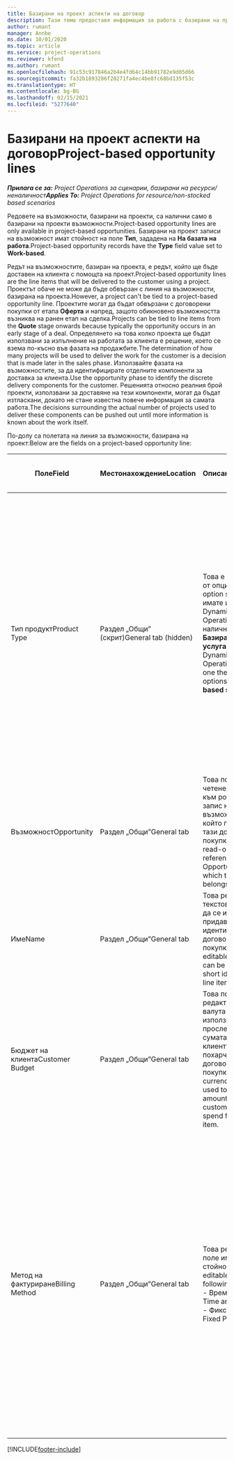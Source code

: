 ```yaml
---
title: Базирани на проект аспекти на договор
description: Тази тема предоставя информация за работа с базирани на проект редове на възможност.
author: rumant
manager: Annbe
ms.date: 10/01/2020
ms.topic: article
ms.service: project-operations
ms.reviewer: kfend
ms.author: rumant
ms.openlocfilehash: 91c53c917846a2b4e4fd64c14bb91782e9d05d66
ms.sourcegitcommit: fa32b1893286f20271fa4ec4be8fc68bd135f53c
ms.translationtype: HT
ms.contentlocale: bg-BG
ms.lasthandoff: 02/15/2021
ms.locfileid: "5277640"
---
```

# <a name="project-based-opportunity-lines"></a><span data-ttu-id="fb322-103">Базирани на проект аспекти на договор</span><span class="sxs-lookup"><span data-stu-id="fb322-103">Project-based opportunity lines</span></span>

<span data-ttu-id="fb322-104">_**Прилага се за:** Project Operations за сценарии, базирани на ресурси/неналичност_</span><span class="sxs-lookup"><span data-stu-id="fb322-104">_**Applies To:** Project Operations for resource/non-stocked based scenarios_</span></span>


<span data-ttu-id="fb322-105">Редовете на възможности, базирани на проекти, са налични само в базирани на проекти възможности.</span><span class="sxs-lookup"><span data-stu-id="fb322-105">Project-based opportunity lines are only available in project-based opportunities.</span></span> <span data-ttu-id="fb322-106">Базирани на проект записи на възможност имат стойност на поле **Тип**, зададена на **На базата на работа**.</span><span class="sxs-lookup"><span data-stu-id="fb322-106">Project-based opportunity records have the **Type** field value set to **Work-based**.</span></span>

<span data-ttu-id="fb322-107">Редът на възможностите, базиран на проекта, е редът, който ще бъде доставен на клиента с помощта на проект.</span><span class="sxs-lookup"><span data-stu-id="fb322-107">Project-based opportunity lines are the line items that will be delivered to the customer using a project.</span></span> <span data-ttu-id="fb322-108">Проектът обаче не може да бъде обвързан с линия на възможности, базирана на проекта.</span><span class="sxs-lookup"><span data-stu-id="fb322-108">However, a project can't be tied to a project-based opportunity line.</span></span> <span data-ttu-id="fb322-109">Проектите могат да бъдат обвързани с договорени покупки от етапа **Оферта** и напред, защото обикновено възможността възниква на ранен етап на сделка.</span><span class="sxs-lookup"><span data-stu-id="fb322-109">Projects can be tied to line items from the **Quote** stage onwards because typically the opportunity occurs in an early stage of a deal.</span></span> <span data-ttu-id="fb322-110">Определянето на това колко проекта ще бъдат използвани за изпълнение на работата за клиента е решение, което се взема по-късно във фазата на продажбите.</span><span class="sxs-lookup"><span data-stu-id="fb322-110">The determination of how many projects will be used to deliver the work for the customer is a decision that is made later in the sales phase.</span></span> <span data-ttu-id="fb322-111">Използвайте фазата на възможностите, за да идентифицирате отделните компоненти за доставка за клиента.</span><span class="sxs-lookup"><span data-stu-id="fb322-111">Use the opportunity phase to identify the discrete delivery components for the customer.</span></span> <span data-ttu-id="fb322-112">Решенията относно реалния брой проекти, използвани за доставяне на тези компоненти, могат да бъдат изтласкани, докато не стане известна повече информация за самата работа.</span><span class="sxs-lookup"><span data-stu-id="fb322-112">The decisions surrounding the actual number of projects used to deliver these components can be pushed out until more information is known about the work itself.</span></span>

<span data-ttu-id="fb322-113">По-долу са полетата на линия за възможности, базирана на проект:</span><span class="sxs-lookup"><span data-stu-id="fb322-113">Below are the fields on a project-based opportunity line:</span></span>

| <span data-ttu-id="fb322-114">**Поле**</span><span class="sxs-lookup"><span data-stu-id="fb322-114">**Field**</span></span> | <span data-ttu-id="fb322-115">**Местонахождение**</span><span class="sxs-lookup"><span data-stu-id="fb322-115">**Location**</span></span> | <span data-ttu-id="fb322-116">**Описание**</span><span class="sxs-lookup"><span data-stu-id="fb322-116">**Description**</span></span> | <span data-ttu-id="fb322-117">**Въздействие надолу по течението**</span><span class="sxs-lookup"><span data-stu-id="fb322-117">**Downstream impact**</span></span> |
| --- | --- | --- | --- |
| <span data-ttu-id="fb322-118">Тип продукт</span><span class="sxs-lookup"><span data-stu-id="fb322-118">Product Type</span></span> | <span data-ttu-id="fb322-119">Раздел „Общи” (скрит)</span><span class="sxs-lookup"><span data-stu-id="fb322-119">General tab (hidden)</span></span> | <span data-ttu-id="fb322-120">Това е поле за набор от опции.</span><span class="sxs-lookup"><span data-stu-id="fb322-120">This is an option set field.</span></span> <span data-ttu-id="fb322-121">Ако имате инсталиран Dynamics 365 Operations, една от наличните опции е **Базирана на проект услуга**.</span><span class="sxs-lookup"><span data-stu-id="fb322-121">If you have Dynamics 365 Operations installed, one the available options is, **Project-based service**.</span></span>  | <span data-ttu-id="fb322-122">Стойността на това поле е зададена на **Услуга, базирана на проекти**, когато създавате линия за възможности, базирана на проект, от мрежата на линиите, базирани на проекта, във възможност.</span><span class="sxs-lookup"><span data-stu-id="fb322-122">The value of this field is set to **Project-based service** when you create the project-based opportunity line from the project-based lines grid on the Opportunity.</span></span> <br> <span data-ttu-id="fb322-123">Ако промените или замените тази стойност, функционалността на проекта няма да бъде активирана за вашите проекти, базирани на договорени покупки.</span><span class="sxs-lookup"><span data-stu-id="fb322-123">If you change or override this value, the project functionality won't be enabled on your project-based line items.</span></span> |
| <span data-ttu-id="fb322-124">Възможност</span><span class="sxs-lookup"><span data-stu-id="fb322-124">Opportunity</span></span> | <span data-ttu-id="fb322-125">Раздел „Общи”</span><span class="sxs-lookup"><span data-stu-id="fb322-125">General tab</span></span> | <span data-ttu-id="fb322-126">Това поле е само за четене и препраща към родителския запис на възможност, към който принадлежи тази договорена покупка.</span><span class="sxs-lookup"><span data-stu-id="fb322-126">This field is read-only and references the parent Opportunity record to which this line item belongs.</span></span> | <span data-ttu-id="fb322-127">Няма въздействие на това поле надолу по веригата.</span><span class="sxs-lookup"><span data-stu-id="fb322-127">There is no downstream impact of this field.</span></span> |
| <span data-ttu-id="fb322-128">Име</span><span class="sxs-lookup"><span data-stu-id="fb322-128">Name</span></span> | <span data-ttu-id="fb322-129">Раздел „Общи”</span><span class="sxs-lookup"><span data-stu-id="fb322-129">General tab</span></span> | <span data-ttu-id="fb322-130">Това редактируемо текстово поле може да се използва за придаване на кратка идентичност на договорената покупка</span><span class="sxs-lookup"><span data-stu-id="fb322-130">This is an editable text field that can be used to give a short identity to this line item</span></span> | <span data-ttu-id="fb322-131">Тази стойност се пренася в линията на офертата, когато създавате оферта от тази възможност</span><span class="sxs-lookup"><span data-stu-id="fb322-131">This value is carried over to the quote line when you create a quote from this opportunity</span></span> |
| <span data-ttu-id="fb322-132">Бюджет на клиента</span><span class="sxs-lookup"><span data-stu-id="fb322-132">Customer Budget</span></span> | <span data-ttu-id="fb322-133">Раздел „Общи”</span><span class="sxs-lookup"><span data-stu-id="fb322-133">General tab</span></span> | <span data-ttu-id="fb322-134">Това поле за редактиране на валута може да се използва за проследяване на сумата, която клиентът е готов да похарчи за тази договорена покупка.</span><span class="sxs-lookup"><span data-stu-id="fb322-134">This editable currency field can be used to track the amount that the customer is willing to spend for this line item.</span></span> | <span data-ttu-id="fb322-135">Тази стойност се пренася към съответното поле на офертата, когато създавате оферта от тази възможност</span><span class="sxs-lookup"><span data-stu-id="fb322-135">This value is carried over to the corresponding field on the quote line when you create a quote from this opportunity</span></span> |
| <span data-ttu-id="fb322-136">Метод на фактуриране</span><span class="sxs-lookup"><span data-stu-id="fb322-136">Billing Method</span></span> | <span data-ttu-id="fb322-137">Раздел „Общи”</span><span class="sxs-lookup"><span data-stu-id="fb322-137">General tab</span></span> | <span data-ttu-id="fb322-138">Това редактируемо поле има следните стойности:</span><span class="sxs-lookup"><span data-stu-id="fb322-138">This editable field has the following values:</span></span></br><span data-ttu-id="fb322-139">- Време и материал</span><span class="sxs-lookup"><span data-stu-id="fb322-139">- Time and Material</span></span></br><span data-ttu-id="fb322-140">- Фиксирана цена</span><span class="sxs-lookup"><span data-stu-id="fb322-140">- Fixed Price</span></span> | <span data-ttu-id="fb322-141">Тази стойност се пренася към съответното поле на офертата, когато създавате оферта от тази възможност.</span><span class="sxs-lookup"><span data-stu-id="fb322-141">This value is carried over to the corresponding field on the quote line when you create a quote from this opportunity.</span></span> <span data-ttu-id="fb322-142">След като редът на офертата е създаден, полето е заключено и не може да бъде променено.</span><span class="sxs-lookup"><span data-stu-id="fb322-142">After the quote line is created, the field is locked and can't be changed.</span></span> <span data-ttu-id="fb322-143">Задайте тази стойност на полето възможно най-точно.</span><span class="sxs-lookup"><span data-stu-id="fb322-143">Assign this field value as accurately as possible.</span></span> <span data-ttu-id="fb322-144">Ако трябва да промените стойността на това поле на линията на офертата, изтрийте и създайте отново линията на офертата.</span><span class="sxs-lookup"><span data-stu-id="fb322-144">If you need to change the value of this field on the quote line, delete and re-create the quote line.</span></span> |


[!INCLUDE[footer-include](../includes/footer-banner.md)]